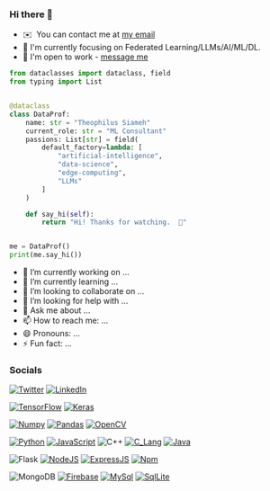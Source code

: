### Hi there 👋
*   ✉️  You can contact me at [my email](mailto:theodondre@gmail.com)
*   🧠  I'm currently focusing on Federated Learning/LLMs/AI/ML/DL.
*   🤝  I'm open to work - [message me](https://wa.me/+13306898199)
```python
from dataclasses import dataclass, field
from typing import List


@dataclass
class DataProf:
    name: str = "Theophilus Siameh"
    current_role: str = "ML Consultant"
    passions: List[str] = field(
        default_factory=lambda: [
            "artificial-intelligence",
            "data-science",
            "edge-computing",
            "LLMs"
        ]
    )

    def say_hi(self):
        return "Hi! Thanks for watching.  👋"


me = DataProf()
print(me.say_hi())
```
- 🔭 I’m currently working on ...
- 🌱 I’m currently learning ...
- 👯 I’m looking to collaborate on ...
- 🤔 I’m looking for help with ...
- 💬 Ask me about ...
- 📫 How to reach me: ...
- 😄 Pronouns: ...
- ⚡ Fun fact: ...

### Socials

[![Twitter](https://img.shields.io/badge/Twitter-1DA1F2?style=for-the-badge&logo=twitter&logoColor=white)](https://www.twitter.com/tsiameh)
[![LinkedIn](https://img.shields.io/badge/LinkedIn-0077B5?style=for-the-badge&logo=linkedin&logoColor=white)](https://www.linkedin.com/in//theophilus-siameh-793a8626/)

<!-- Data Science -->

[![TensorFlow](https://img.shields.io/badge/TensorFlow-FF6F00?style=for-the-badge&logo=tensorflow&logoColor=white)](https://github.com/donwany)
[![Keras](https://img.shields.io/badge/Keras-ff1900?style=for-the-badge&logo=keras&logoColor=white)](https://github.com/donwany)

[![Numpy](https://img.shields.io/badge/Numpy-777BB4?style=for-the-badge&logo=numpy&logoColor=white)](https://github.com/donwany)
[![Pandas](https://img.shields.io/badge/Pandas-2C2D72?style=for-the-badge&logo=pandas&logoColor=white)](https://github.com/donwany)
[![OpenCV](https://img.shields.io/badge/OpenCV-27338e?style=for-the-badge&logo=OpenCV&logoColor=white)](https://github.com/donwany)

<!-- Programming Languages -->
[![Python](https://img.shields.io/badge/Python-FFD43B?style=for-the-badge&logo=python&logoColor=blue)](https://github.com/donwany)
[![JavaScript](https://img.shields.io/badge/JavaScript-323330?style=for-the-badge&logo=javascript&logoColor=F7DF1E)](https://github.com/donwany)
![C++](https://img.shields.io/badge/c++-%2300599C.svg?style=for-the-badge&logo=c%2B%2B&logoColor=white) 
[![C_Lang](https://img.shields.io/badge/C-00599C?style=for-the-badge&logo=c&logoColor=white)](https://github.com/donwany)
[![Java](https://img.shields.io/badge/Java-ED8B00?style=for-the-badge&logo=java&logoColor=white)](https://github.com/donwany)

<!-- Backend Development --> 
![Flask](https://img.shields.io/badge/flask-%23000.svg?style=for-the-badge&logo=flask&logoColor=white) 
[![NodeJS](https://img.shields.io/badge/Node.js-339933?style=for-the-badge&logo=nodedotjs&logoColor=white)](https://github.com/donwany)
[![ExpressJS](https://img.shields.io/badge/Express.js-000000?style=for-the-badge&logo=express&logoColor=white)](https://github.com/donwany)
[![Npm](https://img.shields.io/badge/npm-CB3837?style=for-the-badge&logo=npm&logoColor=white)](https://github.com/donwany)

<!-- Database --> 
![MongoDB](https://img.shields.io/badge/MongoDB-%234ea94b.svg?style=for-the-badge&logo=mongodb&logoColor=white) 
[![Firebase](https://img.shields.io/badge/firebase-ffca28?style=for-the-badge&logo=firebase&logoColor=black)](https://github.com/donwany)
[![MySql](https://img.shields.io/badge/MySQL-005C84?style=for-the-badge&logo=mysql&logoColor=white)](https://github.com/donwany)
[![SqlLite](https://img.shields.io/badge/SQLite-07405E?style=for-the-badge&logo=sqlite&logoColor=white)](https://github.com/donwany)

<!--
**donwany/donwany** is a ✨ _special_ ✨ repository because its `README.md` (this file) appears on your GitHub profile.

Here are some ideas to get you started:

- 🔭 I’m currently working on ...
- 🌱 I’m currently learning ...
- 👯 I’m looking to collaborate on ...
- 🤔 I’m looking for help with ...
- 💬 Ask me about ...
- 📫 How to reach me: ...
- 😄 Pronouns: ...
- ⚡ Fun fact: ...
-->
